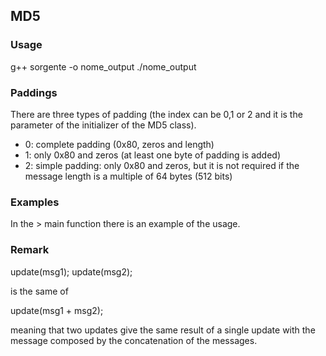 ## MD5
### Usage
g++ sorgente -o nome_output
./nome_output


### Paddings
There are three types of padding (the index can be 0,1 or 2 and it is the parameter of the initializer of the MD5 class).
- 0: complete padding (0x80, zeros and length)
- 1: only 0x80 and zeros (at least one byte of padding is added)
- 2: simple padding: only 0x80 and zeros, but it is not required if the message length is a multiple of 64 bytes (512 bits)

### Examples
In the > main function there is an example of the usage. 

### Remark
update(msg1);
update(msg2);

is the same of 

update(msg1 + msg2);

meaning that two updates give the same result of a single update with the message composed by the concatenation of the messages.
